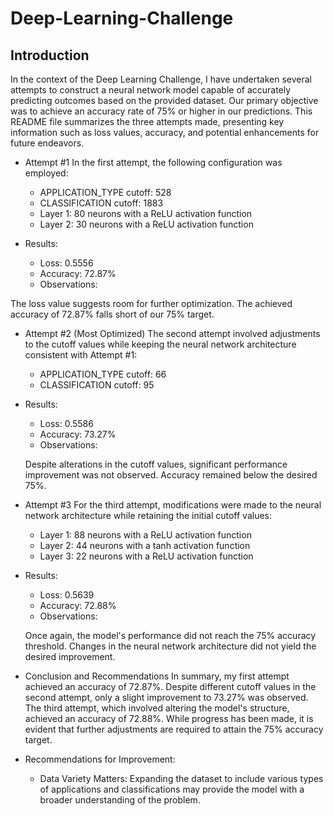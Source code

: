 # Deep-Learning-Challenge
## Introduction
  In the context of the Deep Learning Challenge, I have undertaken several attempts to construct a neural network model capable of accurately predicting outcomes based on the provided dataset. Our primary objective was to achieve an     accuracy rate of 75% or higher in our predictions. This README file summarizes the three attempts made, presenting key information such as loss values, accuracy, and potential enhancements for future endeavors.

* Attempt #1
In the first attempt, the following configuration was employed:

  * APPLICATION_TYPE cutoff: 528
  * CLASSIFICATION cutoff: 1883
  * Layer 1: 80 neurons with a ReLU activation function
  * Layer 2: 30 neurons with a ReLU activation function
* Results:

  * Loss: 0.5556
  * Accuracy: 72.87%
  * Observations:

The loss value suggests room for further optimization.
The achieved accuracy of 72.87% falls short of our 75% target.
* Attempt #2 (Most Optimized)
  The second attempt involved adjustments to the cutoff values while keeping the neural network architecture consistent with Attempt #1:

  * APPLICATION_TYPE cutoff: 66
  * CLASSIFICATION cutoff: 95
* Results:

  * Loss: 0.5586
  * Accuracy: 73.27%
  * Observations:

  Despite alterations in the cutoff values, significant performance improvement was not observed.
  Accuracy remained below the desired 75%.
* Attempt #3
  For the third attempt, modifications were made to the neural network architecture while retaining the initial cutoff values:

  * Layer 1: 88 neurons with a ReLU activation function
  * Layer 2: 44 neurons with a tanh activation function
  * Layer 3: 22 neurons with a ReLU activation function
* Results:

  * Loss: 0.5639
  * Accuracy: 72.88%
  * Observations:

  Once again, the model's performance did not reach the 75% accuracy threshold.
  Changes in the neural network architecture did not yield the desired improvement.
* Conclusion and Recommendations
  In summary, my first attempt achieved an accuracy of 72.87%. Despite different cutoff values in the second attempt, only a slight improvement to 73.27% was observed. The third attempt, which involved altering the model's structure,   achieved an accuracy of 72.88%. While progress has been made, it is evident that further adjustments are required to attain the 75% accuracy target.

* Recommendations for Improvement:

  * Data Variety Matters: Expanding the dataset to include various types of applications and classifications may provide the model with a broader understanding of the problem.


